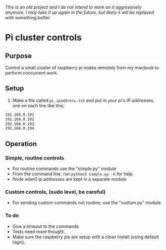 _This is an old project and I do not intend to work on it aggressively anymore.
I may take it up again in the future, but likely it will be replaced with something better._

# Pi cluster controls

## Purpose
Control a small cluster of raspberry pi nodes remotely from my macbook to perform concurrent work.

## Setup
1. Make a file called `pi_ipaddress.txt` and put in your pi's IP addresses, one on each line like this;  
```bash
192.168.0.101
192.168.0.102
192.168.0.103
192.168.0.104
```

## Operation

### Simple, routine controls
* For routine commands use the "simple.py" module
* From the command line, run `python3 simple.py -h` for help.
* Node wlan0 ip addresses are kept in a separate module 

### Custom controls, (sudo level, be careful)
* For sending custom commands not routine, use the "custom.py" module

### To do
* Give a timeout to the commands
* Tests need more thought.
* Make sure the raspberry pis are setup with a clean install (using default login).
